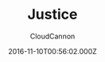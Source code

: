 ---
layout: JamstackTheme
title: Justice
github: https://github.com/CloudCannon/justice-jekyll-template
demo: https://grey-grouse.cloudvent.net/
author: CloudCannon
ssg: Jekyll
date: 2016-11-10T00:56:02.000Z
description: ':office: Law firm themed business template for Jekyll'
stale: false
---